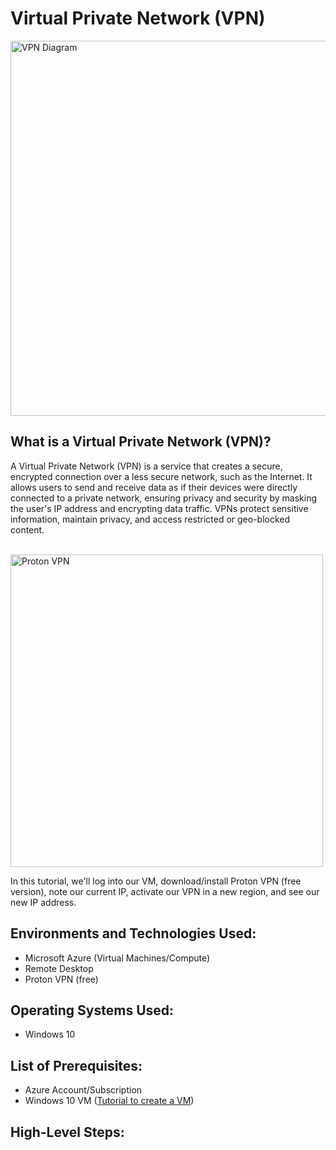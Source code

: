 <h1> Virtual Private Network (VPN) </h1>
<img src="https://github.com/Kelsow96/VIrtual-Private-Networks/assets/169297569/4d965d10-0bbd-4e2c-9820-05546c8dd3ae" alt="VPN Diagram" width="600"/>

<h2> What is a Virtual Private Network (VPN)?</h2>

A Virtual Private Network (VPN) is a service that creates a secure, encrypted connection over a less secure network, such as the Internet. It allows users to send and receive data as if their devices were directly connected to a private network, ensuring privacy and security by masking the user's IP address and encrypting data traffic. VPNs protect sensitive information, maintain privacy, and access restricted or geo-blocked content. 
<br>
<br/>

<img src="https://github.com/Kelsow96/VIrtual-Private-Networks/assets/169297569/32c52ad1-1197-4ea9-a95e-4e360c5cea25" alt="Proton VPN" width="500" />

In this tutorial, we'll log into our VM, download/install Proton VPN (free version), note our current IP, activate our VPN in a new region, and see our new IP address. 

<h2> Environments and Technologies Used: </h2>

- Microsoft Azure (Virtual Machines/Compute)
- Remote Desktop
- Proton VPN (free)

<h2> Operating Systems Used: </h2>

-  Windows 10

<h2> List of Prerequisites: </h2>

-  Azure Account/Subscription
-  Windows 10 VM ([Tutorial to create a VM](https://github.com/Kelsow96/Creating-VM-s-in-Azure-Windows-10-and-Linux-))

<h2> High-Level Steps: </h2>
